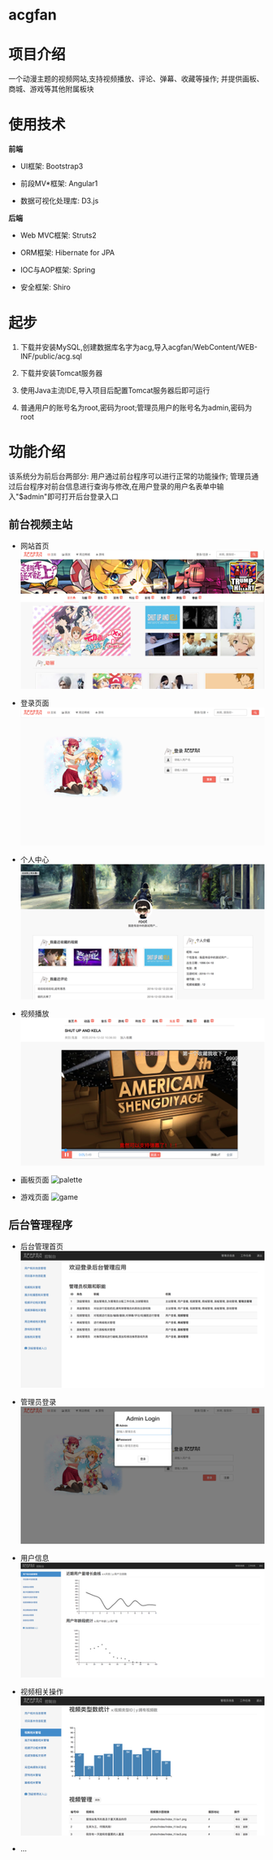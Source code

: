 acgfan
======================

项目介绍
======================

一个动漫主题的视频网站,支持视频播放、评论、弹幕、收藏等操作;
并提供画板、商城、游戏等其他附属板块

使用技术
======================

**前端**

+ UI框架: Bootstrap3

+ 前段MV*框架: Angular1

+ 数据可视化处理库: D3.js

**后端**

+ Web MVC框架: Struts2

+ ORM框架: Hibernate for JPA

+ IOC与AOP框架: Spring

+ 安全框架: Shiro

起步
======================

1. 下载并安装MySQL,创建数据库名字为acg,导入acgfan/WebContent/WEB-INF/public/acg.sql

2. 下载并安装Tomcat服务器

3. 使用Java主流IDE,导入项目后配置Tomcat服务器后即可运行

4. 普通用户的账号名为root,密码为root;管理员用户的账号名为admin,密码为root

功能介绍
======================

该系统分为前后台两部分: 用户通过前台程序可以进行正常的功能操作;
管理员通过后台程序对前台信息进行查询与修改,在用户登录的用户名表单中输入"$admin"即可打开后台登录入口

前台视频主站
----------------------

+ 网站首页
![index](./WebContent/photo/readme/index.png)

+ 登录页面
![login](./WebContent/photo/readme/login.png)

+ 个人中心
![myself](./WebContent/photo/readme/myself.png)

+ 视频播放
![play](./WebContent/photo/readme/play.png)

+ 画板页面
![palette](./WebContent/photo/readme/palette.png)

+ 游戏页面
![game](./WebContent/photo/readme/game.png)

后台管理程序
----------------------

+ 后台管理首页
![admin_adminer](./WebContent/photo/readme/admin_adminer.png)

+ 管理员登录
![admin_login](./WebContent/photo/readme/admin_login.png)

+ 用户信息
![admin_index](./WebContent/photo/readme/admin_index.png)

+ 视频相关操作
![admin_video](./WebContent/photo/readme/admin_video.png)

+ ...



